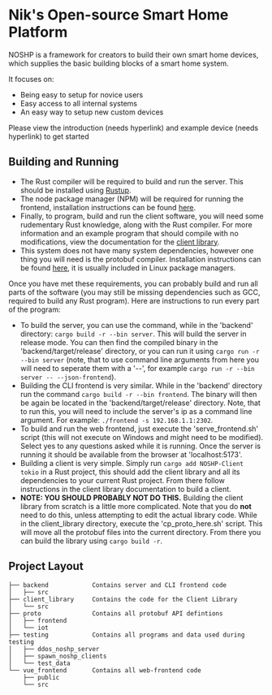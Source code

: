# Nik's Open-source Smart Home Platform
NOSHP is a framework for creators to build their own smart home devices, which supplies the basic building blocks of a smart home system.

It focuses on:
- Being easy to setup for novice users
- Easy access to all internal systems
- An easy way to setup new custom devices

Please view the introduction (needs hyperlink) and example device (needs hyperlink) to get started

## Building and Running
- The Rust compiler will be required to build and run the server. This should be installed using [Rustup](https://rustup.rs/).
- The node package manager (NPM) will be required for running the frontend, installation instructions can be found [here](https://nodejs.org/en/download/package-manager).
- Finally, to program, build and run the client software, you will need some rudementary Rust knowledge, along with the Rust compiler. For more information and an example program that should compile with no modifications, view the documentation for the [client library](https://crates.io/crates/NOSHP-Client).
- This system does not have many system dependencies, however one thing you will need is the protobuf compiler. Installation instructions can be found [here](https://grpc.io/docs/protoc-installation/), it is usually included in Linux package managers.

Once you have met these requirements, you can probably build and run all parts of the software (you may still be missing dependencies such as GCC, required to build any Rust program). Here are instructions to run every part of the program:
- To build the server, you can use the command, while in the 'backend' directory: `cargo build -r --bin server`. This will build the server in release mode. You can then find the compiled binary in the 'backend/target/release' directory, or you can run it using `cargo run -r --bin server` (note, that to use command line arguments from here you will need to seperate them with a '--', for example `cargo run -r --bin server -- --json-frontend`).
- Building the CLI frontend is very similar. While in the 'backend' directory run the command `cargo build -r --bin frontend`. The binary will then be again be located in the 'backend/target/release' directory. Note, that to run this, you will need to include the server's ip as a command line argument. For example: `./frontend -s 192.168.1.1:2302`.
- To build and run the web frontend, just execute the 'serve_frontend.sh' script (this will not execute on Windows and might need to be modified). Select yes to any questions asked while it is running. Once the server is running it should be available from the browser at 'localhost:5173'.
- Building a client is very simple. Simply run `cargo add NOSHP-Client tokio` in a Rust project, this should add the client library and all its dependencies to your current Rust project. From there follow instructions in the client library documentation to build a client. 
- **NOTE: YOU SHOULD PROBABLY NOT DO THIS.** Building the client library from scratch is a little more complicated. Note that you do **not** need to do this, unless attempting to edit the actual library code. While in the client_library directory, execute the 'cp_proto_here.sh' script. This will move all the protobuf files into the current directory. From there you can build the library using `cargo build -r`.


## Project Layout
    ├── backend            Contains server and CLI frontend code
    │   ├── src
    ├── client_library     Contains the code for the Client Library
    │   └── src
    ├── proto              Contains all protobuf API defintions
    │   ├── frontend      
    │   └── iot
    ├── testing            Contains all programs and data used during testing
    │   ├── ddos_noshp_server
    │   ├── spawn_noshp_clients
    │   └── test_data
    └── vue_frontend       Contains all web-frontend code
        ├── public
        └── src
